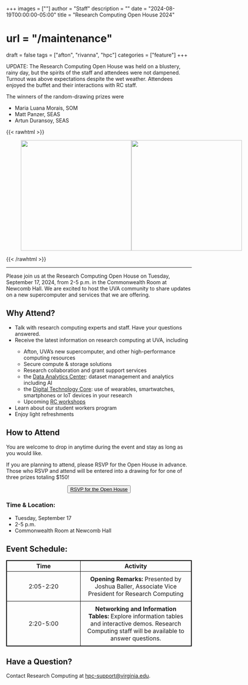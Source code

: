 +++
images = [""]
author = "Staff"
description = ""
date = "2024-08-19T00:00:00-05:00"
title = "Research Computing Open House 2024"
# url = "/maintenance"
draft = false
tags = ["afton", "rivanna", "hpc"]
categories = ["feature"]
+++

UPDATE: The Research Computing Open House was held on a blustery, rainy day, but the spirits of the staff and attendees were not dampened.  Turnout was above expectations despite the wet weather.  Attendees enjoyed the buffet and their interactions with RC staff.  

The winners of the random-drawing prizes were
* Maria Luana Morais, SOM
* Matt Panzer, SEAS
* Artun Duransoy, SEAS

{{< rawhtml >}}
<figure class="half" style="display:flex">
    <img style="width:300px" "height:200px" src="/images/OpenHouse1_2024.jpg">
    <img style="width:300px" "height:200px" src="/images/OpenHouse2_2024.jpg">
</figure>
{{< /rawhtml >}}

---

Please join us at the Research Computing Open House on Tuesday, September 17, 2024, from 2-5 p.m. in the Commonwealth Room at Newcomb Hall. We are excited to host the UVA community to share updates on a new supercomputer and services that we are offering. 

## Why Attend? 

<ul>
    <li> Talk with research computing experts and staff.  Have your questions answered. </li>
    <li> Receive the latest information on research computing at UVA, including </li>
    <ul>
        <li> Afton, UVA’s new supercomputer, and other high-performance computing resources </li>
		<li> Secure compute & storage solutions </li>
        <li> Research collaboration and grant support services </li>
        <li> the <a href="https://www.rc.virginia.edu/service/dac/">Data Analytics Center</a>: dataset management and analytics including AI </li>
        <li> the <a href="https://www.rc.virginia.edu/service/dtc/">Digital Technology Core</a>: use of wearables, smartwatches, smartphones or IoT devices in your research </li> 
		<li> Upcoming <a href="https://www.rc.virginia.edu/education/workshops/">RC workshops</a> </li>
    </ul>
    <li> Learn about our student workers program </li>
    <li> Enjoy light refreshments </li>
</ul>

## How to Attend 

You are welcome to drop in anytime during the event and stay as long as you would like.   

If you are planning to attend, please RSVP for the Open House in advance. Those who RSVP and attend will be entered into a drawing for for one of three prizes totaling $150! 

<a style="display:flex; justify-content:center" href="https://forms.office.com/r/sU21zpidFq"><button  class="btn btn-primary btn-sm">RSVP for the Open House</button></a>


### Time & Location: 

<ul>
    <li> Tuesday, September 17 </li>
    <li> 2-5 p.m. </li>
    <li> Commonwealth Room at Newcomb Hall </li>
</ul>


<style>
  table {
    border-collapse: collapse;
  }
  table, th, td {
    border: 1px solid black;
    text-align: Center;
  }
  .no-wrap {
    white-space: nowrap;
  }
  td {
    padding: 10px;
  }
</style>

## Event Schedule:

<table>
  <colgroup>
    <col style="width: 200px;">
    <col style="width: auto;"> <!-- This sets the rest of the columns to take the remaining space -->
  </colgroup>
  <tr>
    <th>Time</th>
    <th>Activity</th>
  </tr>
  <tr>
    <td class="no-wrap">2:05-2:20</td>
    <td> <strong> Opening Remarks: </strong>
        Presented by Joshua Baller, Associate Vice President for Research Computing 
    </td>
  </tr>
  <tr>
    <td class="no-wrap">2:20-5:00</td>
    <td> <strong> Networking and Information Tables: </strong>
         Explore information tables and interactive demos. Research Computing staff will be available to answer questions. 
    </td>
  </tr>
</table>

## Have a Question?

Contact Research Computing at hpc-support@virginia.edu. 



